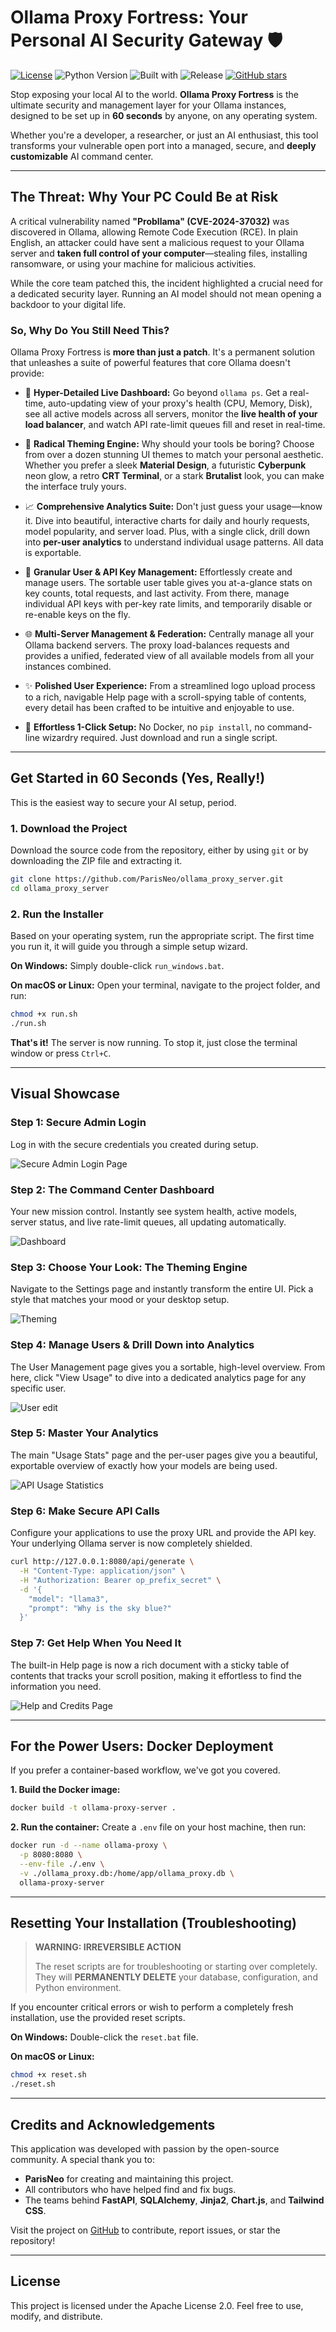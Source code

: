 # Ollama Proxy Fortress: Your Personal AI Security Gateway 🛡️

[![License](https://img.shields.io/badge/License-Apache_2.0-blue.svg)](https://opensource.org/licenses/Apache-2.0)
![Python Version](https://img.shields.io/badge/python-3.11+-blue.svg)
![Built with](https://img.shields.io/badge/Built%20with-FastAPI-brightgreen)
![Release](https://img.shields.io/badge/release-v8.0.0-blue)
[![GitHub stars](https://img.shields.io/github/stars/ParisNeo/ollama_proxy_server.svg?style=social&label=Star)](https://github.com/ParisNeo/ollama_proxy_server/stargazers/)

Stop exposing your local AI to the world. **Ollama Proxy Fortress** is the ultimate security and management layer for your Ollama instances, designed to be set up in **60 seconds** by anyone, on any operating system.

Whether you're a developer, a researcher, or just an AI enthusiast, this tool transforms your vulnerable open port into a managed, secure, and **deeply customizable** AI command center.

---

## The Threat: Why Your PC Could Be at Risk

A critical vulnerability named **"Probllama" (CVE-2024-37032)** was discovered in Ollama, allowing Remote Code Execution (RCE). In plain English, an attacker could have sent a malicious request to your Ollama server and **taken full control of your computer**—stealing files, installing ransomware, or using your machine for malicious activities.

While the core team patched this, the incident highlighted a crucial need for a dedicated security layer. Running an AI model should not mean opening a backdoor to your digital life.

### So, Why Do You Still Need This?

Ollama Proxy Fortress is **more than just a patch**. It's a permanent solution that unleashes a suite of powerful features that core Ollama doesn't provide:

*   🚀 **Hyper-Detailed Live Dashboard:** Go beyond `ollama ps`. Get a real-time, auto-updating view of your proxy's health (CPU, Memory, Disk), see all active models across all servers, monitor the **live health of your load balancer**, and watch API rate-limit queues fill and reset in real-time.

*   🎨 **Radical Theming Engine:** Why should your tools be boring? Choose from over a dozen stunning UI themes to match your personal aesthetic. Whether you prefer a sleek **Material Design**, a futuristic **Cyberpunk** neon glow, a retro **CRT Terminal**, or a stark **Brutalist** look, you can make the interface truly yours.

*   📈 **Comprehensive Analytics Suite:** Don't just guess your usage—know it. Dive into beautiful, interactive charts for daily and hourly requests, model popularity, and server load. Plus, with a single click, drill down into **per-user analytics** to understand individual usage patterns. All data is exportable.

*   👤 **Granular User & API Key Management:** Effortlessly create and manage users. The sortable user table gives you at-a-glance stats on key counts, total requests, and last activity. From there, manage individual API keys with per-key rate limits, and temporarily disable or re-enable keys on the fly.

*   🌐 **Multi-Server Management & Federation:** Centrally manage all your Ollama backend servers. The proxy load-balances requests and provides a unified, federated view of all available models from all your instances combined.

*   ✨ **Polished User Experience:** From a streamlined logo upload process to a rich, navigable Help page with a scroll-spying table of contents, every detail has been crafted to be intuitive and enjoyable to use.

*   🚀 **Effortless 1-Click Setup:** No Docker, no `pip install`, no command-line wizardry required. Just download and run a single script.

---

## Get Started in 60 Seconds (Yes, Really!)

This is the easiest way to secure your AI setup, period.

### 1. Download the Project

Download the source code from the repository, either by using `git` or by downloading the ZIP file and extracting it.

```bash
git clone https://github.com/ParisNeo/ollama_proxy_server.git
cd ollama_proxy_server
```

### 2. Run the Installer

Based on your operating system, run the appropriate script. The first time you run it, it will guide you through a simple setup wizard.

**On Windows:**
Simply double-click `run_windows.bat`.

**On macOS or Linux:**
Open your terminal, navigate to the project folder, and run:
```bash
chmod +x run.sh
./run.sh
```

**That's it!** The server is now running. To stop it, just close the terminal window or press `Ctrl+C`.

---

## Visual Showcase

### Step 1: Secure Admin Login

Log in with the secure credentials you created during setup.

![Secure Admin Login Page](assets/login.png)

### Step 2: The Command Center Dashboard

Your new mission control. Instantly see system health, active models, server status, and live rate-limit queues, all updating automatically.

![Dashboard](assets/DashBoard.gif)

### Step 3: Choose Your Look: The Theming Engine

Navigate to the Settings page and instantly transform the entire UI. Pick a style that matches your mood or your desktop setup.


![Theming](assets/theming.gif)

### Step 4: Manage Users & Drill Down into Analytics

The User Management page gives you a sortable, high-level overview. From here, click "View Usage" to dive into a dedicated analytics page for any specific user.

![User edit](assets/user_edit.gif)

### Step 5: Master Your Analytics

The main "Usage Stats" page and the per-user pages give you a beautiful, exportable overview of exactly how your models are being used.

![API Usage Statistics](assets/stats.png)

### Step 6: Make Secure API Calls

Configure your applications to use the proxy URL and provide the API key. Your underlying Ollama server is now completely shielded.

```bash
curl http://127.0.0.1:8080/api/generate \
  -H "Content-Type: application/json" \
  -H "Authorization: Bearer op_prefix_secret" \
  -d '{
    "model": "llama3",
    "prompt": "Why is the sky blue?"
  }'
```

### Step 7: Get Help When You Need It

The built-in Help page is now a rich document with a sticky table of contents that tracks your scroll position, making it effortless to find the information you need.

![Help and Credits Page](assets/help.png)

---

## For the Power Users: Docker Deployment

If you prefer a container-based workflow, we've got you covered.

**1. Build the Docker image:**
```bash
docker build -t ollama-proxy-server .
```

**2. Run the container:**
Create a `.env` file on your host machine, then run:
```bash
docker run -d --name ollama-proxy \
  -p 8080:8080 \
  --env-file ./.env \
  -v ./ollama_proxy.db:/home/app/ollama_proxy.db \
  ollama-proxy-server
```

---

## Resetting Your Installation (Troubleshooting)

> **WARNING: IRREVERSIBLE ACTION**
>
> The reset scripts are for troubleshooting or starting over completely. They will **PERMANENTLY DELETE** your database, configuration, and Python environment.

If you encounter critical errors or wish to perform a completely fresh installation, use the provided reset scripts.

**On Windows:**
Double-click the `reset.bat` file.

**On macOS or Linux:**
```bash
chmod +x reset.sh
./reset.sh
```

---

## Credits and Acknowledgements

This application was developed with passion by the open-source community. A special thank you to:

*   **ParisNeo** for creating and maintaining this project.
*   All contributors who have helped find and fix bugs.
*   The teams behind **FastAPI**, **SQLAlchemy**, **Jinja2**, **Chart.js**, and **Tailwind CSS**.

Visit the project on [GitHub](https://github.com/ParisNeo/ollama_proxy_server) to contribute, report issues, or star the repository!

---

## License

This project is licensed under the Apache License 2.0. Feel free to use, modify, and distribute.